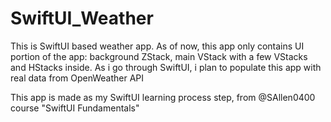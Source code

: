 # SwiftUI_Weather
This is SwiftUI based weather app. As of now, this app only contains UI portion of the app: background ZStack, main VStack with a few VStacks and HStacks inside. As i go through SwiftUI, i plan to populate this app with real data from OpenWeather API

This app is made as my SwiftUI learning process step, from @SAllen0400 course "SwiftUI Fundamentals"
